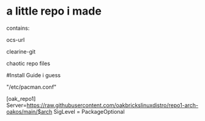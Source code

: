 # a little repo i made

contains:

ocs-url

clearine-git

chaotic repo files

#Install Guide i guess

"/etc/pacman.conf"

[oak_repo1]
Server=https://raw.githubusercontent.com/oakbrickslinuxdistro/repo1-arch-oakos/main/$arch
SigLevel = PackageOptional
